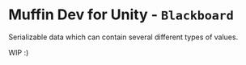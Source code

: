 # Muffin Dev for Unity - `Blackboard`

Serializable data which can contain several different types of values.

WIP :)